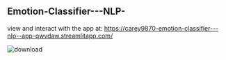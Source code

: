 ## Emotion-Classifier---NLP-

view and interact with the app at: https://carey9870-emotion-classifier---nlp--app-qwvdaw.streamlitapp.com/

![download](https://user-images.githubusercontent.com/100701309/193191938-fe552f13-c066-442d-903c-cc1b6d52f668.png)
